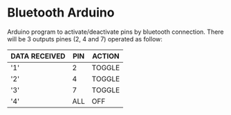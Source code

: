 # Bluetooth Arduino

Arduino program to activate/deactivate pins by bluetooth connection.
There will be 3 outputs pines (2, 4 and 7) operated as follow:

| DATA RECEIVED | PIN | ACTION |
| ------------- | --- | ------ |
| '1'           | 2   | TOGGLE |
| '2'           | 4   | TOGGLE |
| '3'           | 7   | TOGGLE |
| '4'           | ALL | OFF    |
